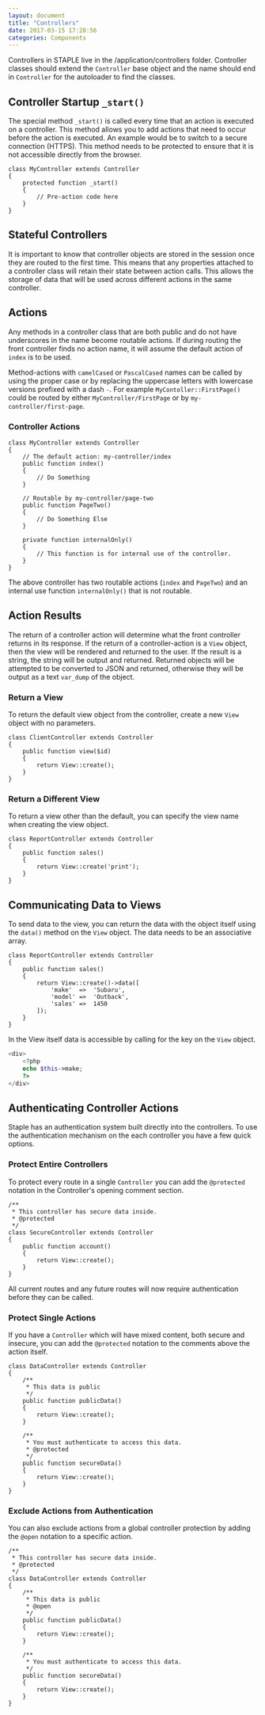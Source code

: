 ```yaml
---
layout: document
title: "Controllers"
date: 2017-03-15 17:28:56
categories: Components
---
```


Controllers in STAPLE live in the /application/controllers folder. Controller
classes should extend the `Controller` base object and the name should end
in `Controller` for the autoloader to find the classes.

## Controller Startup `_start()`

The special method `_start()` is called every time that an action is executed
on a controller. This method allows you to add actions that need to occur
before the action is executed. An example would be to switch to a secure
connection (HTTPS). This method needs to be protected to ensure that it is not
accessible directly from the browser.

```php?start_inline=1
class MyController extends Controller
{
    protected function _start()
    {
        // Pre-action code here
    }
}
```

## Stateful Controllers

It is important to know that controller objects are stored in the session
once they are routed to the first time. This means that any properties
attached to a controller class will retain their state between action calls.
This allows the storage of data that will be used across different actions
in the same controller.

## Actions

Any methods in a controller class that are both public and do not have
underscores in the name become routable actions. If during routing the
front controller finds no action name, it will assume the default action
of `index` is to be used.

Method-actions with `camelCased` or `PascalCased` names can be called by
using the proper case or by replacing the uppercase letters with lowercase
versions prefixed with a dash `-`. For example `MyContoller::FirstPage()`
could be routed by either `MyController/FirstPage` or by `my-controller/first-page`.

### Controller Actions

```php?start_inline=1
class MyController extends Controller
{
    // The default action: my-controller/index
    public function index()
    {
        // Do Something
    }

    // Routable by my-controller/page-two
    public function PageTwo()
    {
        // Do Something Else
    }

    private function internalOnly()
    {
        // This function is for internal use of the controller.
    }
}
```

The above controller has two routable actions (`index` and `PageTwo`) and
an internal use function `internalOnly()` that is not routable.

## Action Results

The return of a controller action will determine what the front controller
returns in its response. If the return of a controller-action is a `View`
object, then the view will be rendered and returned to the user. If the
result is a string, the string will be output and returned. Returned objects
will be attempted to be converted to JSON and returned, otherwise they
will be output as a text `var_dump` of the object.

### Return a View

To return the default view object from the controller, create a new `View`
object with no parameters.

```php?start_inline=1
class ClientController extends Controller
{
    public function view($id)
    {
        return View::create();
    }
}
```

### Return a Different View

To return a view other than the default, you can specify the view name when
creating the view object.

```php?start_inline=1
class ReportController extends Controller
{
    public function sales()
    {
        return View::create('print');
    }
}
```

## Communicating Data to Views

To send data to the view, you can return the data with the object itself using
the `data()` method on the `View` object. The data needs to be an associative 
array. 

```php?start_inline=1
class ReportController extends Controller
{
    public function sales()
    {
        return View::create()->data([
            'make'  =>  'Subaru',
            'model' =>  'Outback',
            'sales' =>  1450
        ]);
    }
}
```

In the View itself data is accessible by calling for the key on the `View` object.

```php
<div>
    <?php 
    echo $this->make;
    ?> 
</div>
```

## Authenticating Controller Actions

Staple has an authentication system built directly into the controllers. To use the
authentication mechanism on the each controller you have a few quick options.

### Protect Entire Controllers

To protect every route in a single `Controller` you can add the `@protected` notation
in the Controller's opening comment section.

```php?start_inline=1
/**
 * This controller has secure data inside.
 * @protected
 */
class SecureController extends Controller
{
    public function account()
    {
        return View::create();
    }
}
```

All current routes and any future routes will now require authentication before they
can be called.

### Protect Single Actions

If you have a `Controller` which will have mixed content, both secure and insecure,
you can add the `@protected` notation to the comments above the action itself.

```php?start_inline=1
class DataController extends Controller
{
    /**
     * This data is public
     */
    public function publicData()
    {
        return View::create();
    }
    
    /**
     * You must authenticate to access this data.
     * @protected
     */
    public function secureData()
    {
        return View::create();
    }
}
```

### Exclude Actions from Authentication

You can also exclude actions from a global controller protection by adding the
`@open` notation to a specific action.

```php?start_inline=1
/**
 * This controller has secure data inside.
 * @protected
 */
class DataController extends Controller
{
    /**
     * This data is public
     * @open
     */
    public function publicData()
    {
        return View::create();
    }
    
    /**
     * You must authenticate to access this data.
     */
    public function secureData()
    {
        return View::create();
    }
}
```